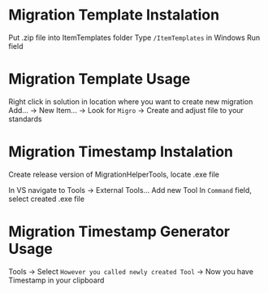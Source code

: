 # Migration Template Instalation

Put .zip file into ItemTemplates folder
Type `/ItemTemplates` in Windows Run field

# Migration Template Usage
Right click in solution in location where you want to create new migration
Add... -> New Item... -> Look for `Migro` -> Create and adjust file to your standards

# Migration Timestamp Instalation
Create release version of MigrationHelperTools, locate .exe file

In VS navigate to Tools -> External Tools... 
Add new Tool
In `Command` field, select created .exe file

# Migration Timestamp Generator Usage
Tools -> Select `However you called newly created Tool` -> Now you have Timestamp in your clipboard
